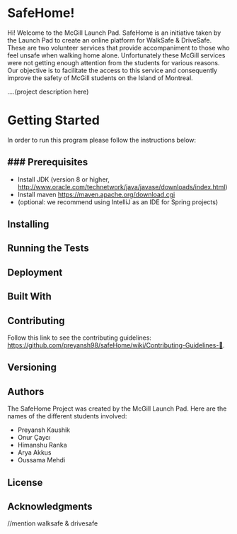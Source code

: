 # SafeHome!

Hi! Welcome to the McGill Launch Pad.
SafeHome is an initiative taken by the Launch Pad to create an online platform for WalkSafe & DriveSafe. These are two volunteer services that provide accompaniment to those who feel unsafe when walking home alone.
Unfortunately these McGill services were not getting enough attention from the students for various reasons. 
Our objective is to facilitate the access to this service and consequently improve the safety of McGill students on the Island of Montreal.

....(project description here)


# Getting Started

In order to run this program please follow the instructions below:



## ### Prerequisites

 - Install JDK (version 8 or higher, http://www.oracle.com/technetwork/java/javase/downloads/index.html)
 - Install maven https://maven.apache.org/download.cgi
 - (optional: we recommend using IntelliJ as an IDE for Spring projects)

## Installing

## Running the Tests

## Deployment

## Built With

## Contributing
Follow this link to see the contributing guidelines: https://github.com/preyansh98/safeHome/wiki/Contributing-Guidelines-👀.

## Versioning

## Authors
The SafeHome Project was created by the McGill Launch Pad.
Here are the names of the different students involved:

 - Preyansh Kaushik
 - Onur Çaycı
 - Himanshu Ranka
 - Arya Akkus
 - Oussama Mehdi

## License

## Acknowledgments
//mention walksafe & drivesafe
<!--stackedit_data:
eyJoaXN0b3J5IjpbLTEzMDAzNzE5NywyMDYyMDMwMzUwLDY2MT
g5OTc4OSwtODM5NDAyODQyXX0=
-->